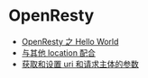 # OpenResty

- [OpenResty 之 Hello World](/docs/tools/openresty/hello-world.md)
- [与其他 location 配合](/docs/tools/openresty/work-with-location.md)
- [获取和设置 uri 和请求主体的参数](/docs/tools/openresty/get-and-set-url-params.md)
